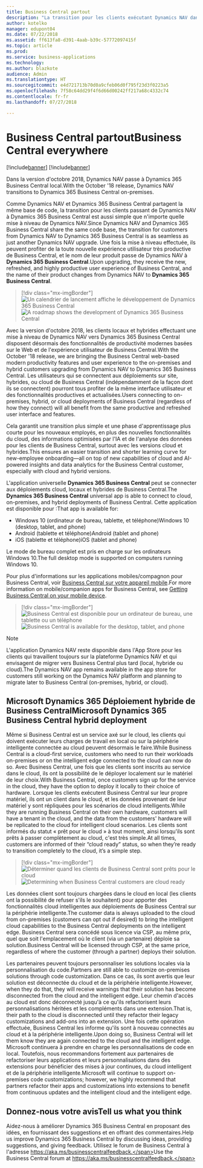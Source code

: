 ```yaml
---
title: Business Central partout
description: "La transition pour les clients exécutant Dynamics NAV dans Dynamics 365 Business Central est aussi simple que n'importe quelle mise à niveau de Dynamics NAV."
author: kotelko
manager: edupont04
ms.date: 07/22/2018
ms.assetid: ff613fa8-d391-4aab-b39c-57772097415f
ms.topic: article
ms.prod: 
ms.service: business-applications
ms.technology: 
ms.author: blazkote
audience: Admin
ms.translationtype: HT
ms.sourcegitcommit: e4d721713b70d0a9cfeb06d0f795f23d3f0223a5
ms.openlocfilehash: 7f58c64dd29f4f6d66d00242ff217a68c4332c74
ms.contentlocale: fr-fr
ms.lasthandoff: 07/27/2018

---
```

#  <a name="business-central-everywhere"></a><span data-ttu-id="ed15d-103">Business Central partout</span><span class="sxs-lookup"><span data-stu-id="ed15d-103">Business Central everywhere</span></span>

[!include[banner](../../includes/banner.md)]
[!include[banner](Includes/disclaimer.md)]

<span data-ttu-id="ed15d-104">Dans la version d'octobre 2018, Dynamics NAV passe à Dynamics 365 Business Central local.</span><span class="sxs-lookup"><span data-stu-id="ed15d-104">With the October '18 release, Dynamics NAV transitions to Dynamics 365 Business Central on-premises.</span></span>  

<span data-ttu-id="ed15d-105">Comme Dynamics NAV et Dynamics 365 Business Central partagent la même base de code, la transition pour les clients passant de Dynamics NAV à Dynamics 365 Business Central est aussi simple que n'importe quelle mise à niveau de Dynamics NAV.</span><span class="sxs-lookup"><span data-stu-id="ed15d-105">Since Dynamics NAV and Dynamics 365 Business Central share the same code base, the transition for customers from Dynamics NAV to Dynamics 365 Business Central is as seamless as just another Dynamics NAV upgrade.</span></span> <span data-ttu-id="ed15d-106">Une fois la mise à niveau effectuée, ils peuvent profiter de la toute nouvelle expérience utilisateur très productive de Business Central, et le nom de leur produit passe de Dynamics NAV à **Dynamics 365 Business Central**.</span><span class="sxs-lookup"><span data-stu-id="ed15d-106">Upon upgrading, they receive the new, refreshed, and highly productive user experience of Business Central, and the name of their product changes from Dynamics NAV to **Dynamics 365 Business Central**.</span></span>  

> [!div class="mx-imgBorder"]
> <span data-ttu-id="ed15d-107">![](media/dynamics-nav-transitions-dynamics365-business-central-premises-1.png "Un calendrier de lancement affiche le développement de Dynamics 365 Business Central")</span><span class="sxs-lookup"><span data-stu-id="ed15d-107">![](media/dynamics-nav-transitions-dynamics365-business-central-premises-1.png "A roadmap shows the development of Dynamics 365 Business Central")</span></span>

<span data-ttu-id="ed15d-108">Avec la version d'octobre 2018, les clients locaux et hybrides effectuant une mise à niveau de Dynamics NAV vers Dynamics 365 Business Central disposent désormais des fonctionnalités de productivité modernes basées sur le Web et de l'expérience utilisateur de Business Central.</span><span class="sxs-lookup"><span data-stu-id="ed15d-108">With the October '18 release, we are bringing the Business Central web-based modern productivity features and user experience to the on-premises and hybrid customers upgrading from Dynamics NAV to Dynamics 365 Business Central.</span></span> <span data-ttu-id="ed15d-109">Les utilisateurs qui se connectent aux déploiements sur site, hybrides, ou cloud de Business Central (indépendamment de la façon dont ils se connectent) pourront tous profiter de la même interface utilisateur et des fonctionnalités productives et actualisées.</span><span class="sxs-lookup"><span data-stu-id="ed15d-109">Users connecting to on-premises, hybrid, or cloud deployments of Business Central (regardless of how they connect) will all benefit from the same productive and refreshed user interface and features.</span></span>  

<span data-ttu-id="ed15d-110">Cela garantit une transition plus simple et une phase d'apprentissage plus courte pour les nouveaux employés, en plus des nouvelles fonctionnalités du cloud, des informations optimisées par l'IA et de l'analyse des données pour les clients de Business Central, surtout avec les versions cloud et hybrides.</span><span class="sxs-lookup"><span data-stu-id="ed15d-110">This ensures an easier transition and shorter learning curve for new-employee onboarding—all on top of new capabilities of cloud and AI-powered insights and data analytics for the Business Central customer, especially with cloud and hybrid versions.</span></span>

<span data-ttu-id="ed15d-111">L'application universelle **Dynamics 365 Business Central** peut se connecter aux déploiements cloud, locaux et hybrides de Business Central.</span><span class="sxs-lookup"><span data-stu-id="ed15d-111">The **Dynamics 365 Business Central** universal app is able to connect to cloud, on-premises, and hybrid deployments of Business Central.</span></span> <span data-ttu-id="ed15d-112">Cette application est disponible pour :</span><span class="sxs-lookup"><span data-stu-id="ed15d-112">That app is available for:</span></span>

-   <span data-ttu-id="ed15d-113">Windows 10 (ordinateur de bureau, tablette, et téléphone)</span><span class="sxs-lookup"><span data-stu-id="ed15d-113">Windows 10 (desktop, tablet, and phone)</span></span>
-   <span data-ttu-id="ed15d-114">Android (tablette et téléphone)</span><span class="sxs-lookup"><span data-stu-id="ed15d-114">Android (tablet and phone)</span></span>
-   <span data-ttu-id="ed15d-115">iOS (tablette et téléphone)</span><span class="sxs-lookup"><span data-stu-id="ed15d-115">iOS (tablet and phone)</span></span>  

<span data-ttu-id="ed15d-116">Le mode de bureau complet est pris en charge sur les ordinateurs Windows 10.</span><span class="sxs-lookup"><span data-stu-id="ed15d-116">The full desktop mode is supported on computers running Windows 10.</span></span>

<span data-ttu-id="ed15d-117">Pour plus d'informations sur les applications mobiles/compagnon pour Business Central, voir [Business Central sur votre appareil mobile](https://docs.microsoft.com/dynamics365/business-central/install-mobile-app).</span><span class="sxs-lookup"><span data-stu-id="ed15d-117">For more information on mobile/companion apps for Business Central, see [Getting Business Central on your mobile device](https://docs.microsoft.com/dynamics365/business-central/install-mobile-app).</span></span>

> [!div class="mx-imgBorder"]
> <span data-ttu-id="ed15d-118">![](media/bc-everywhere.png "Business Central est disponible pour un ordinateur de bureau, une tablette ou un téléphone")</span><span class="sxs-lookup"><span data-stu-id="ed15d-118">![](media/bc-everywhere.png "Business Central is available for the desktop, tablet, and phone")</span></span>

> [!NOTE]
> <span data-ttu-id="ed15d-119">L'application Dynamics NAV reste disponible dans l'App Store pour les clients qui travaillent toujours sur la plateforme Dynamics NAV et qui envisagent de migrer vers Business Central plus tard (local, hybride ou cloud).</span><span class="sxs-lookup"><span data-stu-id="ed15d-119">The Dynamics NAV app remains available in the app store for customers still working on the Dynamics NAV platform and planning to migrate later to Business Central (on-premises, hybrid, or cloud).</span></span>  

## <a name="microsoft-dynamics-365-business-central-hybrid-deployment"></a><span data-ttu-id="ed15d-120">Microsoft Dynamics 365 Déploiement hybride de Business Central</span><span class="sxs-lookup"><span data-stu-id="ed15d-120">Microsoft Dynamics 365 Business Central hybrid deployment</span></span>

<span data-ttu-id="ed15d-121">Même si Business Central est un service axé sur le cloud, les clients qui doivent exécuter leurs charges de travail en local ou sur la périphérie intelligente connectée au cloud peuvent désormais le faire.</span><span class="sxs-lookup"><span data-stu-id="ed15d-121">While Business Central is a cloud-first service, customers who need to run their workloads on-premises or on the intelligent edge connected to the cloud can now do so.</span></span> <span data-ttu-id="ed15d-122">Avec Business Central, une fois que les clients sont inscrits au service dans le cloud, ils ont la possibilité de le déployer localement sur le matériel de leur choix.</span><span class="sxs-lookup"><span data-stu-id="ed15d-122">With Business Central, once customers sign up for the service in the cloud, they have the option to deploy it locally to their choice of hardware.</span></span> <span data-ttu-id="ed15d-123">Lorsque les clients exécutent Business Central sur leur propre matériel, ils ont un client dans le cloud, et les données provenant de leur matériel y sont répliquées pour les scénarios de cloud intelligents.</span><span class="sxs-lookup"><span data-stu-id="ed15d-123">While they are running Business Central on their own hardware, customers will have a tenant in the cloud, and the data from the customers' hardware will be replicated to the cloud for intelligent cloud scenarios.</span></span> <span data-ttu-id="ed15d-124">Les clients sont informés du statut « prêt pour le cloud » à tout moment, ainsi lorsqu'ils sont prêts à passer complètement au cloud, c'est très simple.</span><span class="sxs-lookup"><span data-stu-id="ed15d-124">At all times, customers are informed of their “cloud ready” status, so when they’re ready to transition completely to the cloud, it’s a simple step.</span></span>  

> [!div class="mx-imgBorder"]
> <span data-ttu-id="ed15d-125">![](media/dynamics365-business-central-available-premises-1.png "Déterminer quand les clients de Business Central sont prêts pour le cloud")</span><span class="sxs-lookup"><span data-stu-id="ed15d-125">![](media/dynamics365-business-central-available-premises-1.png "Determining when Business Central customers are cloud ready")</span></span>

<span data-ttu-id="ed15d-126">Les données client sont toujours chargées dans le cloud en local (les clients ont la possibilité de refuser s'ils le souhaitent) pour apporter des fonctionnalités cloud intelligentes aux déploiements de Business Central sur la périphérie intelligente.</span><span class="sxs-lookup"><span data-stu-id="ed15d-126">The customer data is always uploaded to the cloud from on-premises (customers can opt out if desired) to bring the intelligent cloud capabilities to the Business Central deployments on the intelligent edge.</span></span> <span data-ttu-id="ed15d-127">Business Central sera concédé sous licence via CSP, au même prix, quel que soit l'emplacement où le client (via un partenaire) déploie sa solution.</span><span class="sxs-lookup"><span data-stu-id="ed15d-127">Business Central will be licensed through CSP, at the same price, regardless of where the customer (through a partner) deploys their solution.</span></span>  

<span data-ttu-id="ed15d-128">Les partenaires peuvent toujours personnaliser les solutions locales via la personnalisation du code.</span><span class="sxs-lookup"><span data-stu-id="ed15d-128">Partners are still able to customize on-premises solutions through code customization.</span></span> <span data-ttu-id="ed15d-129">Dans ce cas, ils sont avertis que leur solution est déconnectée du cloud et de la périphérie intelligente.</span><span class="sxs-lookup"><span data-stu-id="ed15d-129">However, when they do that, they will receive warnings that their solution has become disconnected from the cloud and the intelligent edge.</span></span> <span data-ttu-id="ed15d-130">Leur chemin d'accès au cloud est donc déconnecté jusqu'à ce qu'ils refactorisent leurs personnalisations héritées et les compléments dans une extension.</span><span class="sxs-lookup"><span data-stu-id="ed15d-130">That is, their path to the cloud is disconnected until they refactor their legacy customizations and add-ons into an extension.</span></span> <span data-ttu-id="ed15d-131">Une fois cette opération effectuée, Business Central les informe qu'ils sont à nouveau connectés au cloud et à la périphérie intelligente.</span><span class="sxs-lookup"><span data-stu-id="ed15d-131">Upon doing so, Business Central will let them know they are again connected to the cloud and the intelligent edge.</span></span> <span data-ttu-id="ed15d-132">Microsoft continuera à prendre en charge les personnalisations de code en local. Toutefois, nous recommandons fortement aux partenaires de refactoriser leurs applications et leurs personnalisations dans des extensions pour bénéficier des mises à jour continues, du cloud intelligent et de la périphérie intelligente.</span><span class="sxs-lookup"><span data-stu-id="ed15d-132">Microsoft will continue to support on-premises code customizations; however, we highly recommend that partners refactor their apps and customizations into extensions to benefit from continuous updates and the intelligent cloud and the intelligent edge.</span></span>  

<!--
### Who uses these features
These features are intended for all users and are available without any additional setup.
## Status
### Availability (current availability)
Cloud, on-premises, hybrid
### Regional availability
No regional restrictions. Available in all supported markets for Dynamics 365 Business Central.
-->

## <a name="tell-us-what-you-think"></a><span data-ttu-id="ed15d-133">Donnez-nous votre avis</span><span class="sxs-lookup"><span data-stu-id="ed15d-133">Tell us what you think</span></span>
<span data-ttu-id="ed15d-134">Aidez-nous à améliorer Dynamics 365 Business Central en proposant des idées, en fournissant des suggestions et en offrant des commentaires.</span><span class="sxs-lookup"><span data-stu-id="ed15d-134">Help us improve Dynamics 365 Business Central by discussing ideas, providing suggestions, and giving feedback.</span></span> <span data-ttu-id="ed15d-135">Utilisez le forum de Business Central à l'adresse https://aka.ms/businesscentralfeedback.</span><span class="sxs-lookup"><span data-stu-id="ed15d-135">Use the Business Central forum at https://aka.ms/businesscentralfeedback.</span></span>

